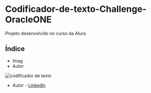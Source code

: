 # Codificador-de-texto-Challenge-OracleONE
Projeto desenvolvido no curso da Alura

## Índice

* Imag
*  Autor

![codificador de texto](https://user-images.githubusercontent.com/101010396/231614405-afe2827a-1136-46f2-8abd-bfa88d357c8e.PNG)



* Autor - 
[LinkedIn](https://www.linkedin.com/in/leticiasantosferreira/)
